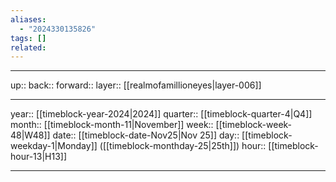 ```yaml
---
aliases:
  - "2024330135826"
tags: []
related:
---
```




***

up:: 
back:: 
forward:: 
layer:: [[realmofamillioneyes|layer-006]]

***

year:: [[timeblock-year-2024|2024]]
quarter:: [[timeblock-quarter-4|Q4]]
month:: [[timeblock-month-11|November]]
week:: [[timeblock-week-48|W48]]
date:: [[timeblock-date-Nov25|Nov 25]]
day:: [[timeblock-weekday-1|Monday]] ([[timeblock-monthday-25|25th]])
hour:: [[timeblock-hour-13|H13]]

***
